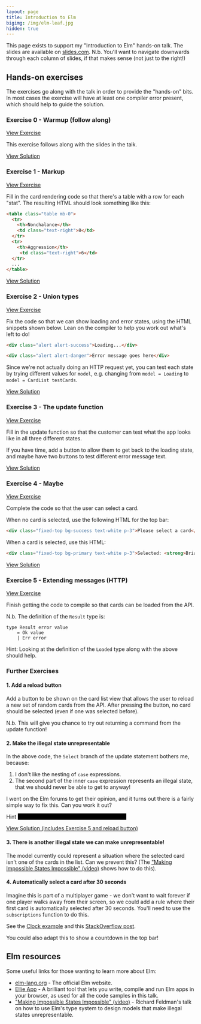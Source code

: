 ```yaml
---
layout: page
title: Introduction to Elm
bigimg: /img/elm-leaf.jpg
hidden: true
---
```


This page exists to support my "Introduction to Elm" hands-on talk. The slides are available on [slides.com](http://slides.com/morcs/introduction-to-elm). N.b. You'll want to navigate downwards through each column of slides, if that makes sense (not just to the right!)

## Hands-on exercises

The exercises go along with the talk in order to provide the "hands-on" bits. In most cases the exercise will have at least one compiler error present, which should help to guide the solution.

### Exercise 0 - Warmup (follow along)

[View Exercise](https://ellie-app.com/rYZCjGkTga1/0)

This exercise follows along with the slides in the talk.

[View Solution](https://ellie-app.com/rYZCjGkTga1/2)

### Exercise 1 - Markup

[View Exercise](https://ellie-app.com/mwRph7znwa1/6)

Fill in the card rendering code so that there's a table with a row for each "stat". The resulting HTML should look something like this:

```html
<table class="table mb-0">
  <tr>
    <th>Nonchalance</th>
    <td class="text-right">8</td>
  </tr>
  <tr>
    <th>Aggression</th>
     <td class="text-right">6</td>
  </tr>
  ...
</table>
```

[View Solution](https://ellie-app.com/mwRph7znwa1/5)

### Exercise 2 - Union types

[View Exercise](https://ellie-app.com/mwRph7znwa1/8)

Fix the code so that we can show loading and error states, using the HTML snippets shown below. Lean on the compiler to help you work out what's left to do!

```html
<div class="alert alert-success">Loading...</div>
```

```html
<div class="alert alert-danger">Error message goes here</div>
```
Since we're not actually doing an HTTP request yet, you can test each state by trying different values for `model`, e.g. changing from `model = Loading` to `model = CardList testCards`.

[View Solution](https://ellie-app.com/mwRph7znwa1/7)

### Exercise 3 - The update function

[View Exercise](https://ellie-app.com/mwRph7znwa1/10)

Fill in the update function so that the customer can test what the app looks like in all three different states.

If you have time, add a button to allow them to get back to the loading state, and maybe have two buttons to test different error message text.

[View Solution](https://ellie-app.com/mwRph7znwa1/9)

### Exercise 4 - Maybe

[View Exercise](https://ellie-app.com/mwRph7znwa1/13)

Complete the code so that the user can select a card.

When no card is selected, use the following HTML for the top bar:

```html
<div class="fixed-top bg-success text-white p-3">Please select a card</div>
```

When a card is selected, use this HTML:

```html
<div class="fixed-top bg-primary text-white p-3">Selected: <strong>Brian</strong></div>
```

[View Solution](https://ellie-app.com/mwRph7znwa1/12)

### Exercise 5 - Extending messages (HTTP)

[View Exercise](https://ellie-app.com/mwRph7znwa1/16)

Finish getting the code to compile so that cards can be loaded from the API.

N.b. The definition of the `Result` type is:

```
type Result error value
    = Ok value
    | Err error
```

Hint: Looking at the definition of the `Loaded` type along with the above should help.

### Further Exercises

#### 1. Add a reload button

Add a button to be shown on the card list view that allows the user to reload a new set of random cards from the API. After pressing the button, no card should be selected (even if one was selected before).

N.b. This will give you chance to try out returning a command from the update function!

#### 2. Make the illegal state unrepresentable

In the above code, the `Select` branch of the update statement bothers me, because:

1. I don't like the nesting of `case` expressions.
2. The second part of the inner `case` expression represents an illegal state, that we should never be able to get to anyway!

I went on the Elm forums to get their opinion, and it turns out there is a fairly simple way to fix this. Can you work it out?

Hint <span style="color:#0000;background-color:#000000">Try changing the Select message type itself</span>

[View Solution (includes Exercise 5 and reload button)](https://ellie-app.com/mwRph7znwa1/14)

#### 3. There is another illegal state we can make unrepresentable!

The model currently could represent a situation where the selected card isn't one of the cards in the list. Can we prevent this? (The ["Making Impossible States Impossible" (video)](https://www.youtube.com/watch?v=IcgmSRJHu_8) shows how to do this).

#### 4. Automatically select a card after 30 seconds

Imagine this is part of a multiplayer game - we don't want to wait forever if one player walks away from their screen, so we could add a rule where their first card is automatically selected after 30 seconds. You'll need to use the `subscriptions` function to do this. 

See the [Clock example](http://elm-lang.org/examples/clock) and this [StackOverflow post](https://stackoverflow.com/questions/40599512/how-to-achieve-behavior-of-settimeout-in-elm?utm_medium=organic&utm_source=google_rich_qa&utm_campaign=google_rich_qa).

You could also adapt this to show a countdown in the top bar!

## Elm resources

Some useful links for those wanting to learn more about Elm:

* [elm-lang.org](http://elm-lang.org/) - The official Elm website.
* [Ellie App](https://ellie-app.com/) - A brilliant tool that lets you write, compile and run Elm apps in your browser, as used for all the code samples in this talk.
* ["Making Impossible States Impossible" (video)](https://www.youtube.com/watch?v=IcgmSRJHu_8) - Richard Feldman's talk on how to use Elm's type system to design models that make illegal states unrepresentable.
